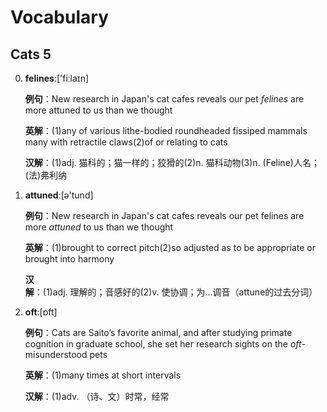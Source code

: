 # Vocabulary

## Cats 5

0. **felines**:['fiːlaɪn]

    **例句**：New research in Japan's cat cafes reveals our pet *felines* are more attuned to us than we thought

    **英解**：(1)any of various lithe-bodied roundheaded fissiped mammals many with retractile claws(2)of or relating to cats

    **汉解**：(1)adj. 猫科的；猫一样的；狡猾的(2)n. 猫科动物(3)n. (Feline)人名；(法)弗利纳

1. **attuned**:[ə'tund]

    **例句**：New research in Japan's cat cafes reveals our pet felines are more *attuned* to us than we thought

    **英解**：(1)brought to correct pitch(2)so adjusted as to be appropriate or brought into harmony

    **汉解**：(1)adj. 理解的；音感好的(2)v. 使协调；为…调音（attune的过去分词）

2. **oft**:[ɒft]

    **例句**：Cats are Saito’s favorite animal, and after studying primate cognition in graduate school, she set her research sights on the *oft*-misunderstood pets

    **英解**：(1)many times at short intervals

    **汉解**：(1)adv. （诗、文）时常，经常

